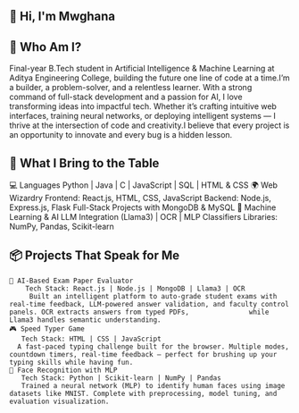 ## 👋 Hi, I'm Mwghana
## 🧠 Who Am I?
   Final-year B.Tech student in Artificial Intelligence & Machine Learning at Aditya Engineering College, building the future one line of code at a time.I’m a builder, a problem-solver, and a         relentless learner. With a strong command of full-stack development and a passion for AI, I love transforming ideas into impactful tech. Whether it’s crafting intuitive web interfaces, training    neural networks, or deploying intelligent systems — I thrive at the intersection of code and creativity.I believe that every project is an opportunity to innovate and every bug is a hidden
   lesson.
## 🚀 What I Bring to the Table
   💻 Languages 
       Python | Java | C | JavaScript | SQL | HTML & CSS
    🌍 Web Wizardry
       Frontend: React.js, HTML, CSS, JavaScript
       Backend: Node.js, Express.js, Flask
       Full-Stack Projects with MongoDB & MySQL
    🧠 Machine Learning & AI
        LLM Integration (Llama3) | OCR | MLP Classifiers
        Libraries: NumPy, Pandas, Scikit-learn
 ## 📦 Projects That Speak for Me
    🧾 AI-Based Exam Paper Evaluator
        Tech Stack: React.js | Node.js | MongoDB | Llama3 | OCR
         Built an intelligent platform to auto-grade student exams with real-time feedback, LLM-powered answer validation, and faculty control panels. OCR extracts answers from typed PDFs,               while Llama3 handles semantic understanding.
    🎮 Speed Typer Game
       Tech Stack: HTML | CSS | JavaScript
      A fast-paced typing challenge built for the browser. Multiple modes, countdown timers, real-time feedback — perfect for brushing up your typing skills while having fun.
    🧠 Face Recognition with MLP
       Tech Stack: Python | Scikit-learn | NumPy | Pandas
       Trained a neural network (MLP) to identify human faces using image datasets like MNIST. Complete with preprocessing, model tuning, and evaluation visualization.


